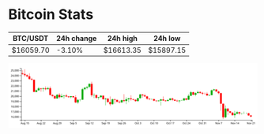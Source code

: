 # Bitcoin Stats

BTC/USDT|24h change|24h high|24h low|
|---|---|---|---|
|$16059.70|-3.10%|$16613.35|$15897.15|

<img src="./chart.svg">

